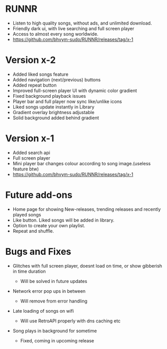 # RUNNR
- Listen to high quality songs, without ads, and unlimited download.
- Friendly dark ui, with live searching and full screen player
- Access to almost every song worldwide.
- https://github.com/bhvym-sudo/RUNNR/releases/tag/x-1

# Version x-2
- Added liked songs feature
- Added navigation (next/previous) buttons
- Added repeat button
- Improved full-screen player UI with dynamic color gradient
- Fixed background playback issues
- Player bar and full player now sync like/unlike icons
- Liked songs update instantly in Library
- Gradient overlay brightness adjustable
- Solid background added behind gradient

# Version x-1
- Added search api
- Full screen player
- Mini player bar changes colour according to song image.(useless feature btw)
- https://github.com/bhvym-sudo/RUNNR/releases/tag/x-1

# Future add-ons
- Home page for showing New-releases, trending releases and recently played songs
- Like button. Liked songs will be added in library.
- Option to create your own playlist.
- Repeat and shuffle.

# Bugs and Fixes
- Glitches with full screen player, doesnt load on time, or show gibberish in time duration
  - Will be solved in future updates
  
- Network error pop ups in between
  - Will remove from error handling
  
- Late loading of songs on wifi
  - Will use RetroAPI properly with dns caching etc

- Song plays in background for sometime
  - Fixed, coming in upcoming release
